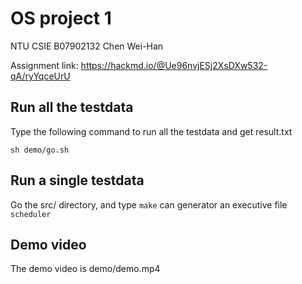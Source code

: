 # OS project 1

NTU CSIE B07902132 Chen Wei-Han

Assignment link: https://hackmd.io/@Ue96nvjESj2XsDXw532-qA/ryYqceUrU

## Run all the testdata

Type the following command to run all the testdata and get result.txt

``` shell
sh demo/go.sh
```

## Run a single testdata

Go the src/ directory, and type ```make``` can generator an executive file ```scheduler```

## Demo video

The demo video is demo/demo.mp4
